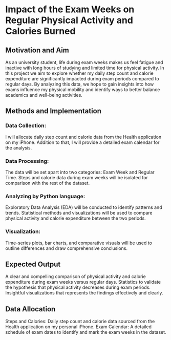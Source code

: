 # Impact of the Exam Weeks on Regular Physical Activity and Calories Burned

## Motivation and Aim
As an university student, life during exam weeks makes us feel fatigue and inactive with long hours of studying and limited time for physical activity. In this project we aim to explore whether my daily step count and calorie expenditure are significantly impacted during exam periods compared to regular days. By analyzing this data, we hope to gain insights into how exams influence my physical mobility and identify ways to better balance academics and well-being activities.  

## Methods and Implementation
### Data Collection:
I will allocate daily step count and calorie data from the Health application on my iPhone. Addition to that, I will provide a detailed exam calendar for the analysis.
### Data Processing:
The data will be set apart into two categories: Exam Week and Regular Time. Steps and calorie data during exam weeks will be isolated for comparison with the rest of the dataset.
### Analyzing by Python language:
Exploratory Data Analysis (EDA) will be conducted to identify patterns and trends. Statistical methods and visualizations will be used to compare physical activity and calorie expenditure between the two periods.
### Visualization:
Time-series plots, bar charts, and comparative visuals will be used to outline differences and draw comprehensive conclusions.

## Expected Output
A clear and compelling comparison of physical activity and calorie expenditure during exam weeks versus regular days. Statistics to validate the hypothesis that physical activity decreases during exam periods. Insightful visualizations that represents the findings effectively and clearly.

## Data Allocation
Steps and Calories: Daily step count and calorie data sourced from the Health application on my personal iPhone.
Exam Calendar: A detailed schedule of exam dates to identify and mark the exam weeks in the dataset.
